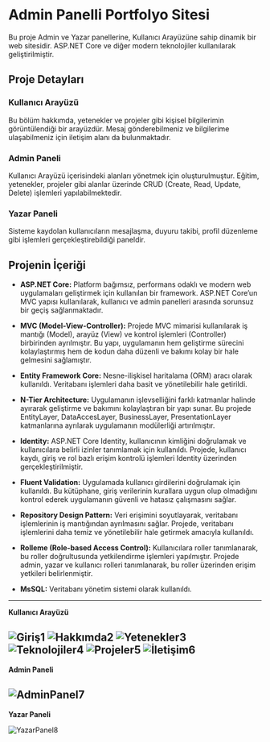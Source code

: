 # Admin Panelli Portfolyo Sitesi

Bu proje  Admin ve Yazar panellerine, Kullanıcı Arayüzüne sahip dinamik bir web sitesidir. ASP.NET Core ve diğer modern teknolojiler kullanılarak geliştirilmiştir.

## Proje Detayları

### Kullanıcı Arayüzü
Bu bölüm hakkımda, yetenekler ve projeler gibi kişisel bilgilerimin görüntülendiği bir arayüzdür. Mesaj gönderebilmeniz ve bilgilerime ulaşabilmeniz için iletişim alanı da bulunmaktadır.

### Admin Paneli
Kullanıcı Arayüzü içerisindeki alanları yönetmek için oluşturulmuştur. Eğitim, yetenekler, projeler gibi alanlar üzerinde CRUD (Create, Read, Update, Delete) işlemleri yapılabilmektedir.

### Yazar Paneli
Sisteme kaydolan kullanıcıların mesajlaşma, duyuru takibi, profil düzenleme gibi işlemleri gerçekleştirebildiği paneldir.

## Projenin İçeriği

- **ASP.NET Core:** Platform bağımsız, performans odaklı ve modern web uygulamaları geliştirmek için kullanılan bir framework. ASP.NET Core’un MVC yapısı kullanılarak, kullanıcı ve admin panelleri arasında sorunsuz bir geçiş sağlanmaktadır.
- **MVC (Model-View-Controller):** Projede MVC mimarisi kullanılarak iş mantığı (Model), arayüz (View) ve kontrol işlemleri (Controller) birbirinden ayrılmıştır. Bu yapı, uygulamanın hem geliştirme sürecini kolaylaştırmış hem de kodun daha düzenli ve bakımı kolay bir hale gelmesini sağlamıştır.
  
- **Entity Framework Core:** Nesne-ilişkisel haritalama (ORM) aracı olarak kullanıldı. Veritabanı işlemleri daha basit ve yönetilebilir hale getirildi.

- **N-Tier Architecture:** Uygulamanın işlevselliğini farklı katmanlar halinde ayırarak geliştirme ve bakımını kolaylaştıran bir yapı sunar. Bu projede EntityLayer, DataAccesLayer, BusinessLayer, PresentationLayer katmanlarına ayrılarak uygulamanın modülerliği artırılmıştır.

- **Identity:** ASP.NET Core Identity, kullanıcının kimliğini doğrulamak ve kullanıcılara belirli izinler tanımlamak için kullanıldı. Projede, kullanıcı kaydı, giriş ve rol bazlı erişim kontrolü işlemleri Identity üzerinden gerçekleştirilmiştir.

- **Fluent Validation:** Uygulamada kullanıcı girdilerini doğrulamak için kullanıldı. Bu kütüphane, giriş verilerinin kurallara uygun olup olmadığını kontrol ederek uygulamanın güvenli ve hatasız çalışmasını sağlar.

- **Repository Design Pattern:** Veri erişimini soyutlayarak, veritabanı işlemlerinin iş mantığından ayrılmasını sağlar. Projede, veritabanı işlemlerini daha temiz ve yönetilebilir hale getirmek amacıyla kullanıldı.

- **Rolleme (Role-based Access Control):** Kullanıcılara roller tanımlanarak, bu roller doğrultusunda yetkilendirme işlemleri yapılmıştır. Projede admin, yazar ve kullanıcı rolleri tanımlanarak, bu roller üzerinden erişim yetkileri belirlenmiştir.
- **MsSQL:** Veritabanı yönetim sistemi olarak kullanıldı.


---
**Kullanıcı Arayüzü**

![Giriş1](https://github.com/user-attachments/assets/733f8704-91f7-4937-8f8d-009d0643b0d4)
![Hakkımda2](https://github.com/user-attachments/assets/65ee2027-c678-4972-97e4-9961e9409dba)
![Yetenekler3](https://github.com/user-attachments/assets/cdedbce0-3b49-4170-8f82-5407d61668da)
![Teknolojiler4](https://github.com/user-attachments/assets/19154736-9a70-4429-98f5-6ef3cc88ef7f)
![Projeler5](https://github.com/user-attachments/assets/0d5d7445-323f-471b-8717-c1b3219db6c6)
![İletişim6](https://github.com/user-attachments/assets/d1ba0534-b9e3-41c9-becc-a0763903c49b)
---
**Admin Paneli**

![AdminPanel7](https://github.com/user-attachments/assets/1a54ef1c-56b1-4aba-8b77-cbb13381e9fb)
---
**Yazar Paneli**

![YazarPanel8](https://github.com/user-attachments/assets/32e1c401-b260-4b7b-8c01-81145e07f76d)
